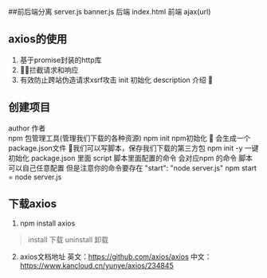 ##前后端分离 
server.js banner.js 后端
index.html 前端  ajax(url)
## axios的使用
1. 基于promise封装的http库 
2. 拦截请求和响应 
3. 有效防止跨站伪造请求xsrf攻击 
init 初始化  description 介绍 

## 创建项目
author 作者  
npm 包管理工具(管理我们下载的各种资源)
npm init npm初始化   会生成一个package.json文件 我们可以写脚本，保存我们下载的第三方包 
npm init -y  一键初始化
package.json 里面 script 脚本里面配置的命令 会对应npm 的命令  脚本可以自己任意配置 但是注意你的命令要存在 
 "start": "node server.js" 
 npm start = node server.js 
 ## 下载axios 
 1. npm install axios   
 >install 下载  uninstall 卸载
 2. axios文档地址
 英文：https://github.com/axios/axios
 中文：https://www.kancloud.cn/yunye/axios/234845 
 